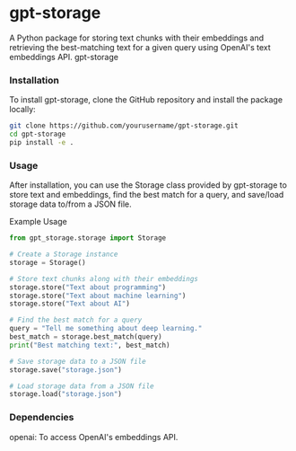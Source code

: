 # gpt-storage
A Python package for storing text chunks with their embeddings and retrieving the best-matching text for a given query using OpenAI's text embeddings API.
gpt-storage

### Installation
To install gpt-storage, clone the GitHub repository and install the package locally:

```bash
git clone https://github.com/yourusername/gpt-storage.git
cd gpt-storage
pip install -e .
```

### Usage
After installation, you can use the Storage class provided by gpt-storage to store text and embeddings, find the best match for a query, and save/load storage data to/from a JSON file.

Example Usage
```py
from gpt_storage.storage import Storage

# Create a Storage instance
storage = Storage()

# Store text chunks along with their embeddings
storage.store("Text about programming")
storage.store("Text about machine learning")
storage.store("Text about AI")

# Find the best match for a query
query = "Tell me something about deep learning."
best_match = storage.best_match(query)
print("Best matching text:", best_match)

# Save storage data to a JSON file
storage.save("storage.json")

# Load storage data from a JSON file
storage.load("storage.json")
```

### Dependencies
openai: To access OpenAI's embeddings API.
